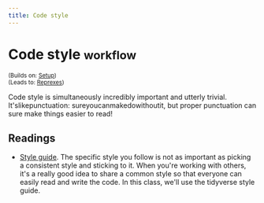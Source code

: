 ```yaml
---
title: Code style
---
```


<!-- Generated automatically from code-style.yml. Do not edit by hand -->

# Code style <small class='workflow'>workflow</small>
<small>(Builds on: [Setup](setup.md))</small>  
<small>(Leads to: [Reprexes](reprexes.md))</small>

Code style is simultaneously incredibly important and utterly trivial.
It'slikepunctuation: sureyoucanmakedowithoutit, but proper punctuation
can sure make things easier to read!

## Readings

  * [Style guide](http://style.tidyverse.org).
    The specific style you follow is not as important as picking a consistent
    style and sticking to it. When you're working with others, it's a really
    good idea to share a common style so that everyone can easily read and
    write the code. In this class, we'll use the tidyverse style guide.



